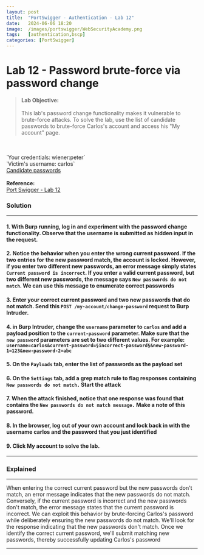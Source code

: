 ```yaml
---
layout: post
title:  "PortSwigger - Authentication - Lab 12"
date:   2024-06-06 18:20
image:  /images/portswigger/WebSecurityAcademy.png
tags:   [authentication,bscp]
categories: [PortSwigger]
---
```


# Lab 12 - Password brute-force via password change
><b>Lab Objective:</b>
<br/><br/>
This lab's password change functionality makes it vulnerable to brute-force attacks. To solve the lab, use the list of candidate passwords to brute-force Carlos's account and access his "My account" page.
<br/>
<br/>
`Your credentials: wiener:peter`<br/>
`Victim's username: carlos`<br/>
<a href="https://portswigger.net/web-security/authentication/auth-lab-passwords">Candidate passwords</a>
<br/>
<br/>
<b>Reference:</b>
<br/>
<a href="https://portswigger.net/web-security/authentication/other-mechanisms/lab-password-brute-force-via-password-change">Port Swigger - Lab 12</a>
<br/>

### Solution
<hr/>

#### 1. With Burp running, log in and experiment with the password change functionality. Observe that the username is submitted as hidden input in the request.

#### 2. Notice the behavior when you enter the wrong current password. If the two entries for the new password match, the account is locked. However, if you enter two different new passwords, an error message simply states `Current password is incorrect`. If you enter a valid current password, but two different new passwords, the message says `New passwords do not match`. We can use this message to enumerate correct passwords

#### 3. Enter your correct current password and two new passwords that do not match. Send this `POST /my-account/change-password` request to Burp Intruder.

#### 4. in Burp Intruder, change the `username` parameter to `carlos` and add a payload position to the `current-password` parameter. Make sure that the `new password` parameters are set to two different values. For example: `username=carlos&current-password=§incorrect-password§&new-password-1=123&new-password-2=abc`

#### 5. On the `Payloads` tab, enter the list of passwords as the payload set

#### 6. On the `Settings` tab, add a grep match rule to flag responses containing `New passwords do not match.` Start the attack

#### 7. When the attack finished, notice that one response was found that contains the `New passwords do not match message.` Make a note of this password.

#### 8. In the browser, log out of your own account and lock back in with the username carlos and the password that you just identified

#### 9. Click My account to solve the lab.
<hr/>

### Explained
<hr/>
When entering the correct current password but the new passwords don't match, an error message indicates that the new passwords do not match. Conversely, if the current password is incorrect and the new passwords don't match, the error message states that the current password is incorrect. We can exploit this behavior by brute-forcing Carlos's password while deliberately ensuring the new passwords do not match. We'll look for the response indicating that the new passwords don't match. Once we identify the correct current password, we'll submit matching new passwords, thereby successfully updating Carlos's password

<hr/>
